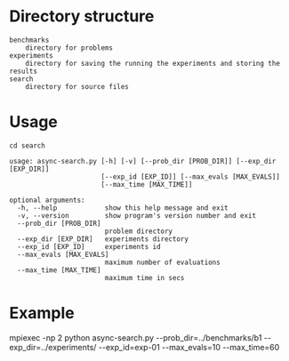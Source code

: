Directory structure 
===================
```
benchmarks
    directory for problems
experiments
    directory for saving the running the experiments and storing the results
search
    directory for source files
```
Usage
=====
```
cd search

usage: async-search.py [-h] [-v] [--prob_dir [PROB_DIR]] [--exp_dir [EXP_DIR]]
                       [--exp_id [EXP_ID]] [--max_evals [MAX_EVALS]]
                       [--max_time [MAX_TIME]]

optional arguments:
  -h, --help            show this help message and exit
  -v, --version         show program's version number and exit
  --prob_dir [PROB_DIR]
                        problem directory
  --exp_dir [EXP_DIR]   experiments directory
  --exp_id [EXP_ID]     experiments id
  --max_evals [MAX_EVALS]
                        maximum number of evaluations
  --max_time [MAX_TIME]
                        maximum time in secs
```
Example
=======

mpiexec -np 2 python async-search.py --prob_dir=../benchmarks/b1 --exp_dir=../experiments/ --exp_id=exp-01 --max_evals=10 --max_time=60 
